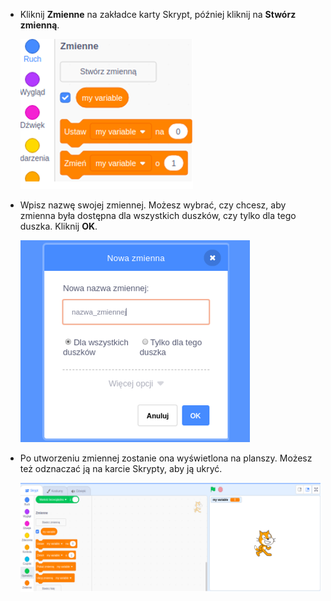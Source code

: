 + Kliknij **Zmienne** na zakładce karty Skrypt, później kliknij na **Stwórz zmienną**.
    
    ![Bloki zmiennej](images/data-blocks.png)

+ Wpisz nazwę swojej zmiennej. Możesz wybrać, czy chcesz, aby zmienna była dostępna dla wszystkich duszków, czy tylko dla tego duszka. Kliknij **OK**.
    
    ![Stwórz zmienną](images/create-variable.png)

+ Po utworzeniu zmiennej zostanie ona wyświetlona na planszy. Możesz też odznaczać ją na karcie Skrypty, aby ją ukryć.
    
    ![Zmienna na planszy](images/variable-show.png)